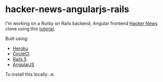 # hacker-news-angularjs-rails
I'm working on a Rurby on Rails backend, Angular frontend [Hacker News](https://news.ycombinator.com/news) clone using this [tutorial](https://thinkster.io/tutorials/angular-rails).

Built using: 
 - [Heroku](https://devcenter.heroku.com/articles/getting-started-with-rails5)
 - [CircleCI](https://circleci.com/)
 - [Rails 5](http://rubyonrails.org/)
 - [AngularJS](https://angularjs.org/)

To install this locally:
:soon:
